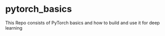 # pytorch_basics
This Repo consists of PyTorch basics and how to build and use it for deep learning
